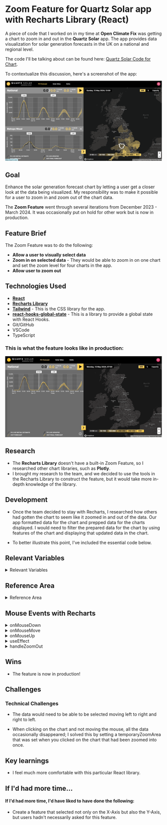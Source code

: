 # Zoom Feature for Quartz Solar app with Recharts Library (React)

A piece of code that I worked on in my time at **Open Climate Fix** was getting a chart to zoom in and out in the **Quartz Solar** app. The app provides data visualization for solar generation forecasts in the UK on a national and regional level. 

The code I'll be talking about can be found here: [Quartz Solar Code for Chart](https://github.com/openclimatefix/quartz-frontend/blob/main/apps/nowcasting-app/components/charts/remix-line.tsx). 

To contextualize this discussion, here's a screenshot of the app: 

![](src/images/Screenshot%202024-05-13%20at%2017.07.22.png)

## Goal 
Enhance the solar generation forecast chart by letting a user get a closer look at the data being visualized. My responsibility was to make it possible for a user to zoom in and zoom out of the chart data.  

The **Zoom Feature** went through several iterations from December 2023 - March 2024. It was occasionally put on hold for other work but is now in production. 

## Feature Brief 

The Zoom Feature was to do the following:

* **Allow a user to visually select data** 
* **Zoom in on selected data** - They would be able to zoom in on one chart and set the zoom level for four charts in the app.
* **Allow user to zoom out**

## **Technologies** Used

- **[React](https://reactjs.org/)** 
- **[Recharts Library](https://recharts.org/en-US)**
- **[Tailwind](https://tailwindcss.com/)** - This is the CSS library for the app.
- **[react-hooks-global-state](https://www.npmjs.com/package/react-hooks-global-state)** - This is a library to provide a global state with React Hooks.
- Git/GitHub
- VSCode
- TypeScript 

### This is what the feature looks like in production: 
![](src/images/May-13-2024%2018-06-12.gif)


## Research 
* The **Recharts Library** doesn't have a built-in Zoom Feature, so I researched other chart libraries, such as **Plotly**. 
* I brought my research to the team, and we decided to use the tools in the Recharts Library to construct the feature, but it would take more in-depth knowledge of the library. 

## Development

* Once the team decided to stay with Recharts, I researched how others had gotten the chart to seem like it zoomed in and out of the data. Our app formatted data for the chart and prepped data for the charts displayed. I would need to filter the prepared data for the chart by using features of the chart and displaying that updated data in the chart.  

* To better illustrate this point, I've included the essential code below. 

## Relevant Variables 

<details>
<summary>Relevant Variables</summary>

```

  const preppedData = data.sort((a, b) => a.formattedDate.localeCompare(b.formattedDate));
  const defaultZoom = { x1: "", x2: "" };
  const [filteredPreppedData, setFilteredPreppedData] = useState(preppedData);
  const [globalZoomArea, setGlobalZoomArea] = useGlobalState("globalZoomArea");
  const [globalIsZooming, setGlobalIsZooming] = useGlobalState("globalChartIsZooming");
  const [globalIsZoomed, setGlobalIsZoomed] = useGlobalState("globalChartIsZoomed");
  const [temporaryZoomArea, setTemporaryZoomArea] = useState(defaultZoom);

```
</details>


## Reference Area

<details>
<summary>Reference Area</summary>

```
{zoomEnabled && globalIsZooming && (
            <ReferenceArea
              x1={globalZoomArea?.x1}
              x2={globalZoomArea?.x2}
              fill="#FFD053"
              fillOpacity={0.3}
              xAxisId={"x-axis"}
              yAxisId={"y-axis"}
            />
          )}

```
</details>

## Mouse Events with Recharts
<details>
<summary>onMouseDown</summary>

```
onMouseDown={(e?: { activeLabel?: string }) => {
            if (!zoomEnabled) return;
            setTemporaryZoomArea(globalZoomArea);
            setGlobalIsZooming(true);
            let xValue = e?.activeLabel;
            if (typeof xValue === "string" && xValue.length > 0) {
              setGlobalZoomArea({ x1: xValue, x2: xValue });
            }
          }}
```
</details>

<details>
<summary>onMouseMove</summary>

```
onMouseMove={(e?: { activeLabel?: string }) => {
            if (!zoomEnabled) return;

            if (globalIsZooming) {
              let xValue = e?.activeLabel;
              if (!xValue) return;
              setGlobalZoomArea((zoom) => ({ ...zoom, x2: xValue || "" }));
            }
          }}

```
</details>
 
<details>
<summary>onMouseUp</summary>

```
onMouseUp={(e?: { activeLabel?: string }) => {
            if (!zoomEnabled) return;

            if (globalIsZooming) {
              if (globalZoomArea.x1 === globalZoomArea.x2 && e?.activeLabel && setTimeOfInterest) {
                setGlobalZoomArea(temporaryZoomArea);
                setTimeOfInterest(e?.activeLabel);
              } else if (globalZoomArea?.x1?.length && globalZoomArea?.x2?.length) {
                let { x1 } = globalZoomArea;
                let x2 = e?.activeLabel || "";
                if (x1 > x2) {
                  [x1, x2] = [x2, x1];
                }
                setGlobalZoomArea({ x1, x2 });
                setGlobalIsZoomed(true);
              }
              setGlobalIsZooming(false);
            }
          }}

```
</details>

<details>
<summary>useEffect</summary>

```
useEffect(() => {
    if (!zoomEnabled) return;

    if (!globalIsZooming) {
      const { x1, x2 } = globalZoomArea;

      if (!x1 || !x2) return;

      const dataInAreaRange = preppedData.filter(
        (d) => d?.formattedDate >= x1 && d?.formattedDate <= x2
      );
      setFilteredPreppedData(dataInAreaRange);
      setGlobalZoomArea({ x1: "", x2: "" });
    }
  }, [globalZoomArea, globalIsZooming, preppedData, zoomEnabled]);

```
</details>

<details>
<summary>handleZoomOut</summary>

```

function handleZoomOut() {
    setGlobalIsZoomed(false);
    setFilteredPreppedData(preppedData);
  }

```
</details>


## Wins

* The feature is now in production! 

## Challenges

### Technical Challenges

* The data would need to be able to be selected moving left to right and right to left.

* When clicking on the chart and not moving the mouse, all the data occasionally disappeared; I solved this by setting a temporaryZoomArea that was set when you clicked on the chart that had been zoomed into once. 
    
## Key learnings 
* I feel much more comfortable with this particular React library. 

## If I'd had more time...

#### If I'd had more time, I'd have liked to have done the following: 

- Create a feature that selected not only on the X-Axis but also the Y-Axis, but users hadn't necessarily asked for this feature.  




